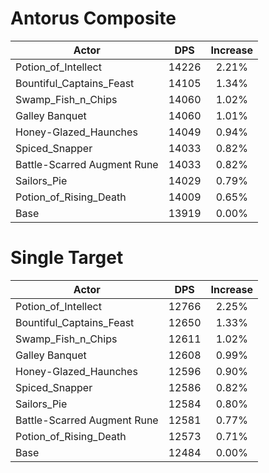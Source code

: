 # Antorus Composite
| Actor | DPS | Increase |
|---|:---:|:---:|
|Potion_of_Intellect|14226|2.21%|
|Bountiful_Captains_Feast|14105|1.34%|
|Swamp_Fish_n_Chips|14060|1.02%|
|Galley Banquet|14060|1.01%|
|Honey-Glazed_Haunches|14049|0.94%|
|Spiced_Snapper|14033|0.82%|
|Battle-Scarred Augment Rune|14033|0.82%|
|Sailors_Pie|14029|0.79%|
|Potion_of_Rising_Death|14009|0.65%|
|Base|13919|0.00%|

# Single Target
| Actor | DPS | Increase |
|---|:---:|:---:|
|Potion_of_Intellect|12766|2.25%|
|Bountiful_Captains_Feast|12650|1.33%|
|Swamp_Fish_n_Chips|12611|1.02%|
|Galley Banquet|12608|0.99%|
|Honey-Glazed_Haunches|12596|0.90%|
|Spiced_Snapper|12586|0.82%|
|Sailors_Pie|12584|0.80%|
|Battle-Scarred Augment Rune|12581|0.77%|
|Potion_of_Rising_Death|12573|0.71%|
|Base|12484|0.00%|
